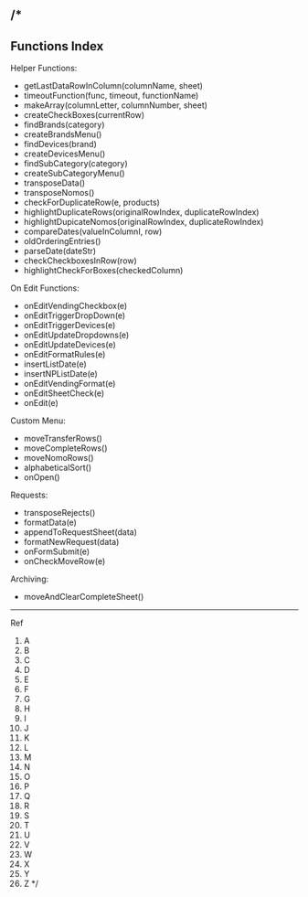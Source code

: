 /*
-------------------------------------------------
Functions Index
-----

Helper Functions:
  - getLastDataRowInColumn(columnName, sheet)
  - timeoutFunction(func, timeout, functionName)
  - makeArray(columnLetter, columnNumber, sheet)
  - createCheckBoxes(currentRow)
  - findBrands(category)
  - createBrandsMenu()
  - findDevices(brand)
  - createDevicesMenu()
  - findSubCategory(category)
  - createSubCategoryMenu()
  - transposeData()
  - transposeNomos()
  - checkForDuplicateRow(e, products)
  - highlightDuplicateRows(originalRowIndex, duplicateRowIndex)
  - highlightDupicateNomos(originalRowIndex, duplicateRowIndex)
  - compareDates(valueInColumnI, row)
  - oldOrderingEntries()
  - parseDate(dateStr)
  - checkCheckboxesInRow(row)
  - highlightCheckForBoxes(checkedColumn)

On Edit Functions:
  - onEditVendingCheckbox(e)
  - onEditTriggerDropDown(e)
  - onEditTriggerDevices(e)
  - onEditUpdateDropdowns(e)
  - onEditUpdateDevices(e)
  - onEditFormatRules(e)
  - insertListDate(e)
  - insertNPListDate(e)
  - onEditVendingFormat(e)
  - onEditSheetCheck(e)
  - onEdit(e)

Custom Menu:
  - moveTransferRows()
  - moveCompleteRows()
  - moveNomoRows()
  - alphabeticalSort()
  - onOpen()

Requests: 
  - transposeRejects()
  - formatData(e)
  - appendToRequestSheet(data)
  - formatNewRequest(data)
  - onFormSubmit(e)
  - onCheckMoveRow(e)

Archiving:
  - moveAndClearCompleteSheet()

-------------------------------------------------
Ref
  1. A
  2. B
  3. C
  4. D
  5. E
  6. F
  7. G
  8. H
  9. I
  10. J
  11. K
  12. L
  13. M
  14. N
  15. O
  16. P
  17. Q
  18. R
  19. S
  20. T
  21. U
  22. V
  23. W
  24. X
  25. Y
  26. Z
*/
